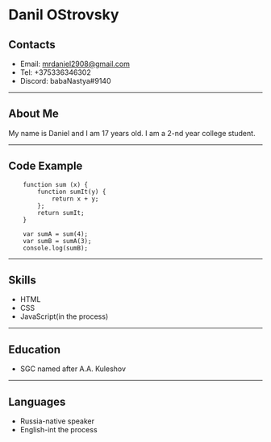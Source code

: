 # Danil OStrovsky

## Contacts

* Email: mrdaniel2908@gmail.com
* Tel: +375336346302
* Discord: babaNastya#9140

___

## About Me

My name is Daniel and I am 17 years old. I am a 2-nd year college student.

___

## Code Example

```
    function sum (x) {
        function sumIt(y) {
            return x + y;
        };
        return sumIt;
    }

    var sumA = sum(4);
    var sumB = sumA(3);
    console.log(sumB);
```

___

## Skills

* HTML
* CSS
* JavaScript(in the process)

___

## Education

* SGC named after A.A. Kuleshov

___

## Languages

* Russia-native speaker
* English-int the process
